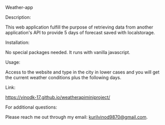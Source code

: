 Weather-app

Description:

This web application fulfill the purpose of retrieving data from another application's API to provide 5 days of forecast saved with localstorage.

Installation:

No special packages needed. It runs with vanilla javascript.

Usage:

Access to the website and type in the city in lower cases and you will get the current weather conditions plus the following days.



Link:

https://vinodk-17.github.io/weatherapiminiproject/


For additional questions:

Please reach me out through my email: kurilvinod9870@gmail.com.

 
